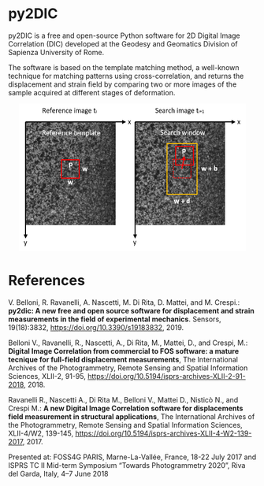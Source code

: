 # py2DIC


py2DIC is a free and open-source Python software for 2D Digital Image Correlation (DIC) developed at the Geodesy and Geomatics Division of Sapienza University of Rome.

The software is based on the template matching method, a well-known technique for matching patterns using
cross-correlation, and returns the displacement and strain field by comparing 
two or more images of the sample acquired at different stages of deformation.


<p align="center">
  <img width="460" height="300" src="https://github.com/Geod-Geom/py2DIC/blob/master/template_matching2.png">
</p>


# References

V. Belloni, R. Ravanelli, A. Nascetti, M. Di Rita, D. Mattei, and M. Crespi.: **py2dic: A new free and open source software for displacement and strain measurements in the field of experimental mechanics**. Sensors, 19(18):3832, https://doi.org/10.3390/s19183832, 2019.

Belloni V., Ravanelli, R., Nascetti, A., Di Rita, M., Mattei, D., and Crespi, M.: **Digital Image Correlation from commercial to FOS software: a mature tecnique for full-field displacement measurements**, The International Archives of the Photogrammetry, Remote Sensing and Spatial Information Sciences, XLII-2, 91-95, 
https://doi.org/10.5194/isprs-archives-XLII-2-91-2018, 2018. 

Ravanelli R., Nascetti A., Di Rita M., Belloni V., Mattei D., Nisticò N., and Crespi M.: **A new Digital Image Correlation software for displacements field measurement in structural applications**, The International Archives of the Photogrammetry, Remote Sensing and Spatial Information Sciences, XLII-4/W2, 139-145,
https://doi.org/10.5194/isprs-archives-XLII-4-W2-139-2017, 2017.

Presented at: FOSS4G PARIS, Marne-La-Vallée, France, 18-22 July 2017 and
              ISPRS TC II Mid-term Symposium “Towards Photogrammetry 2020”, Riva del Garda, Italy, 4–7 June 2018
